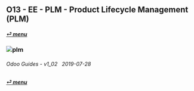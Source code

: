## O13 - EE - PLM - Product Lifecycle Management (PLM)
#### [_&#x23CE; menu_](/en-uk/o13/ee/en-uk-o13-ee-guides-menu.md)  
### ![plm](/doc/img/plm.png)
	
###### Odoo Guides - v1_02 &nbsp; 2019-07-28  
**[_&#x23CE; menu_](/en-uk/o13/ee/en-uk-o13-ee-guides-menu.md)**  
